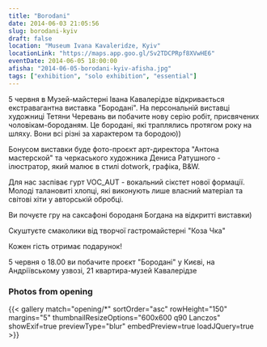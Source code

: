 ```yaml
---
title: "Borodani"
date: 2014-06-03 21:05:56
slug: borodani-kyiv
draft: false
location: "Museum Ivana Kavaleridze, Kyiv"
locationLink: "https://maps.app.goo.gl/Sv2TDCPRpf8XVwHE6"
eventDate: 2014-06-05 18:00:00
afisha: "2014-06-05-borodani-kyiv-afisha.jpg"
tags: ["exhibition", "solo exhibition", "essential"]
---
```


5 червня в Музей-майстерні Івана Кавалерідзе відкривається екстравагантна виставка "Бородані".
На персональній виставці художниці Тетяни Черевань ви побачите нову серію робіт, присвячених чоловікам-бороданям. Це бородані, які траплялись протягом року на шляху. Вони всі різні за характером та бородою))

Бонусом виставки буде фото-проєкт арт-директора "Антона мастерской"
та черкаського художника Дениса Ратушного - ілюстратор, який малює в стилі dotwork, графіка, B&W.

 Для нас заспіває гурт VOC_AUT - вокальний сікстет нової формації. Молоді талановиті хлопці, які виконують лише власний матеріал та світові хіти у авторській обробці.

Ви почуєте гру на саксафоні бороданя Богдана  на відкритті виставки)

Скуштуєте смаколики від творчої гастромайстерні "Коза Чка"

Кожен гість отримає подарунок! 


5 червня о 18.00 ви побачите проєкт "Бородані" у Києві, на Андріївському узвозі, 21
квартира-музей Кавалерідзе

### Photos from opening

{{< gallery match="opening/*" sortOrder="asc" rowHeight="150" margins="5" thumbnailResizeOptions="600x600 q90 Lanczos" showExif=true previewType="blur" embedPreview=true loadJQuery=true >}}
